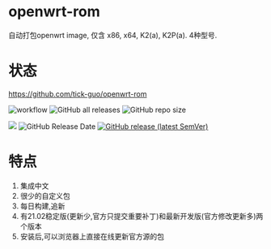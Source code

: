 # openwrt-rom
自动打包openwrt image, 仅含 x86, x64, K2(a), K2P(a). 4种型号.
 
# 状态
https://github.com/tick-guo/openwrt-rom

![workflow](https://github.com/tick-guo/openwrt-rom/actions/workflows/openwrt21.02.yml/badge.svg)
![GitHub all releases](https://img.shields.io/github/downloads/tick-guo/openwrt-rom/total?label=下载量)
![GitHub repo size](https://img.shields.io/github/repo-size/tick-guo/openwrt-rom?label=库大小)

![](https://img.shields.io/github/last-commit/tick-guo/openwrt-rom?label=最近提交)
![GitHub Release Date](https://img.shields.io/github/release-date/tick-guo/openwrt-rom?label=最新发布)
[![GitHub release (latest SemVer)](https://img.shields.io/github/v/release/tick-guo/openwrt-rom?label=最新版本)](https://github.com/tick-guo/openwrt-rom/releases)

# 特点
 1. 集成中文
 2. 很少的自定义包
 3. 每日构建,追新
 4. 有21.02稳定版(更新少,官方只提交重要补丁)和最新开发版(官方修改更新多)两个版本
 5. 安装后,可以浏览器上直接在线更新官方源的包


 
